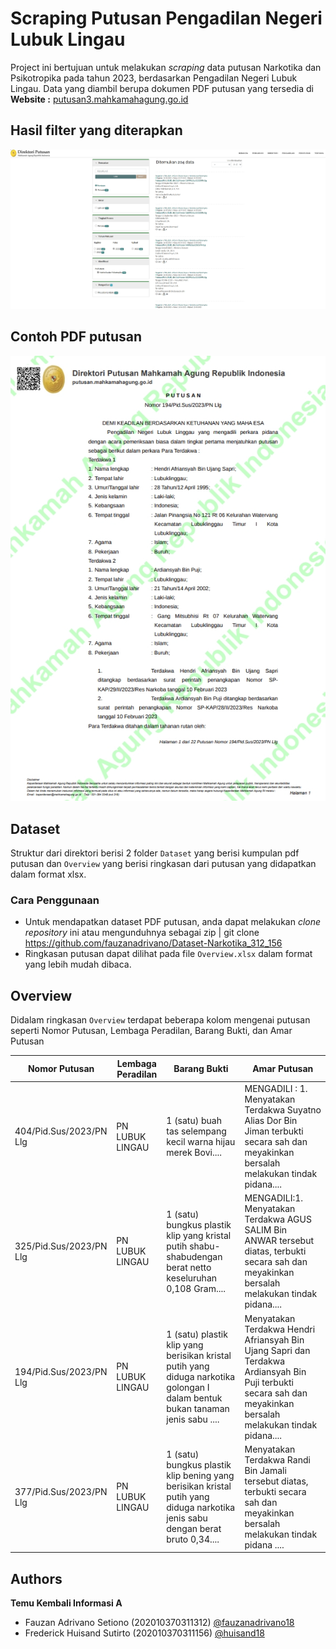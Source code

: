 
# Scraping Putusan Pengadilan Negeri Lubuk Lingau

Project ini bertujuan untuk melakukan _scraping_ data putusan Narkotika dan Psikotropika pada tahun 2023, berdasarkan Pengadilan Negeri Lubuk Lingau. Data yang diambil berupa dokumen PDF putusan yang tersedia di
**Website :**
[putusan3.mahkamahagung.go.id](putusan3.mahkamahagung.go.id)

## Hasil filter yang diterapkan
<img src="image1.png"/>

## Contoh PDF putusan
<img src="image2.png"/>

## Dataset

Struktur dari direktori berisi 2 folder `Dataset` yang berisi kumpulan pdf putusan dan `Overview` yang berisi ringkasan dari putusan yang didapatkan dalam format xlsx.

### Cara Penggunaan
- Untuk mendapatkan dataset PDF putusan, anda dapat melakukan _clone repository_ ini atau mengunduhnya sebagai zip | git clone https://github.com/fauzanadrivano/Dataset-Narkotika_312_156
- Ringkasan putusan dapat dilihat pada file `Overview.xlsx` dalam format yang lebih mudah dibaca.

## Overview

Didalam ringkasan `Overview` terdapat beberapa kolom mengenai putusan seperti Nomor Putusan, Lembaga Peradilan, Barang Bukti, dan Amar Putusan

| Nomor Putusan | Lembaga Peradilan | Barang Bukti | Amar Putusan | 
| --------- | -------- | --------- | -------- |
| 404/Pid.Sus/2023/PN Llg | PN LUBUK LINGAU | 1 (satu) buah tas selempang kecil warna hijau merek Bovi.... | MENGADILI : 1. Menyatakan Terdakwa Suyatno Alias Dor Bin Jiman terbukti secara sah dan meyakinkan bersalah melakukan tindak pidana.... |
| 325/Pid.Sus/2023/PN Llg | PN LUBUK LINGAU |  1 (satu) bungkus plastik klip yang kristal putih shabu-shabudengan berat netto keseluruhan 0,108 Gram.... | MENGADILI:1. Menyatakan Terdakwa AGUS SALIM Bin ANWAR tersebut diatas, terbukti secara sah dan meyakinkan bersalah melakukan tindak pidana.... |
| 194/Pid.Sus/2023/PN Llg | PN LUBUK LINGAU | 1 (satu) plastik klip yang berisikan kristal putih yang diduga narkotika golongan I dalam bentuk bukan tanaman jenis sabu .... | Menyatakan Terdakwa Hendri Afriansyah Bin Ujang Sapri dan Terdakwa Ardiansyah Bin Puji terbukti secara sah dan meyakinkan bersalah melakukan tindak pidana.... |
| 377/Pid.Sus/2023/PN Llg | PN LUBUK LINGAU | 1 (satu) bungkus plastik klip bening yang berisikan kristal putih yang diduga narkotika jenis sabu dengan berat bruto 0,34.... | Menyatakan Terdakwa Randi Bin Jamali tersebut diatas, terbukti secara sah dan meyakinkan bersalah melakukan tindak pidana .... |

## Authors

**Temu Kembali Informasi A**

- Fauzan Adrivano Setiono (202010370311312) [@fauzanadrivano18](https://github.com/fauzanadrivano18)
- Frederick Huisand Sutirto (202010370311156) [@huisand18](https://github.com/Huisand18)
